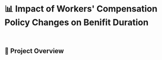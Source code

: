# 📊 **Impact of Workers' Compensation Policy Changes on Benifit Duration** 
<br>

## 📝 **Project Overview**
